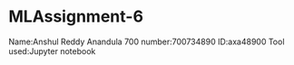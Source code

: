 # MLAssignment-6
Name:Anshul Reddy Anandula
700 number:700734890
ID:axa48900
Tool used:Jupyter notebook
